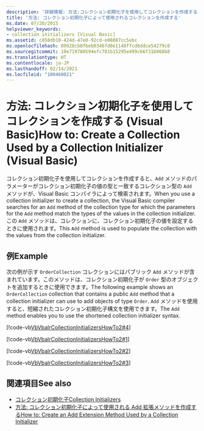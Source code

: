 ```yaml
---
description: '詳細情報: 方法:コレクション初期化子を使用してコレクションを作成する (Visual Basic)'
title: '方法: コレクション初期化子によって使用されるコレクションを作成する'
ms.date: 07/20/2015
helpviewer_keywords:
- collection initializers [Visual Basic]
ms.assetid: c858db10-424d-47e0-92cd-e08087cc5ebc
ms.openlocfilehash: 09928cb0fbeb0346fd0e1148ffcd6ddce54279c0
ms.sourcegitcommit: 10e719780594efc781b15295e499c66f316068b8
ms.translationtype: HT
ms.contentlocale: ja-JP
ms.lasthandoff: 02/14/2021
ms.locfileid: "100460021"
---
```

# <a name="how-to-create-a-collection-used-by-a-collection-initializer-visual-basic"></a><span data-ttu-id="1770a-103">方法: コレクション初期化子を使用してコレクションを作成する (Visual Basic)</span><span class="sxs-lookup"><span data-stu-id="1770a-103">How to: Create a Collection Used by a Collection Initializer (Visual Basic)</span></span>

<span data-ttu-id="1770a-104">コレクション初期化子を使用してコレクションを作成すると、`Add` メソッドのパラメーターがコレクション初期化子の値の型と一致するコレクション型の `Add` メソッドが、Visual Basic コンパイラによって検索されます。</span><span class="sxs-lookup"><span data-stu-id="1770a-104">When you use a collection initializer to create a collection, the Visual Basic compiler searches for an `Add` method of the collection type for which the parameters for the `Add` method match the types of the values in the collection initializer.</span></span> <span data-ttu-id="1770a-105">この `Add` メソッドは、コレクションに、コレクション初期化子の値を設定するときに使用されます。</span><span class="sxs-lookup"><span data-stu-id="1770a-105">This `Add` method is used to populate the collection with the values from the collection initializer.</span></span>  
  
## <a name="example"></a><span data-ttu-id="1770a-106">例</span><span class="sxs-lookup"><span data-stu-id="1770a-106">Example</span></span>  

 <span data-ttu-id="1770a-107">次の例が示す `OrderCollection` コレクションにはパブリック `Add` メソッドが含まれています。このメソッドは、コレクション初期化子が `Order` 型のオブジェクトを追加するときに使用できます。</span><span class="sxs-lookup"><span data-stu-id="1770a-107">The following example shows an `OrderCollection` collection that contains a public `Add` method that a collection initializer can use to add objects of type `Order`.</span></span> <span data-ttu-id="1770a-108">`Add` メソッドを使用すると、短縮されたコレクション初期化子構文を使用できます。</span><span class="sxs-lookup"><span data-stu-id="1770a-108">The `Add` method enables you to use the shortened collection initializer syntax.</span></span>  
  
 [!code-vb[VbVbalrCollectionInitializersHowTo2#4](~/samples/snippets/visualbasic/VS_Snippets_VBCSharp/VbVbalrCollectionInitializersHowTo2/VB/Module1.vb#4)]  
  
 [!code-vb[VbVbalrCollectionInitializersHowTo2#1](~/samples/snippets/visualbasic/VS_Snippets_VBCSharp/VbVbalrCollectionInitializersHowTo2/VB/Module1.vb#1)]  
  
 [!code-vb[VbVbalrCollectionInitializersHowTo2#2](~/samples/snippets/visualbasic/VS_Snippets_VBCSharp/VbVbalrCollectionInitializersHowTo2/VB/Module1.vb#2)]  
  
 [!code-vb[VbVbalrCollectionInitializersHowTo2#3](~/samples/snippets/visualbasic/VS_Snippets_VBCSharp/VbVbalrCollectionInitializersHowTo2/VB/Module1.vb#3)]  
  
## <a name="see-also"></a><span data-ttu-id="1770a-109">関連項目</span><span class="sxs-lookup"><span data-stu-id="1770a-109">See also</span></span>

- [<span data-ttu-id="1770a-110">コレクション初期化子</span><span class="sxs-lookup"><span data-stu-id="1770a-110">Collection Initializers</span></span>](index.md)
- [<span data-ttu-id="1770a-111">方法: コレクション初期化子によって使用される Add 拡張メソッドを作成する</span><span class="sxs-lookup"><span data-stu-id="1770a-111">How to: Create an Add Extension Method Used by a Collection Initializer</span></span>](how-to-create-an-add-extension-method-used-by-a-collection-initializer.md)
